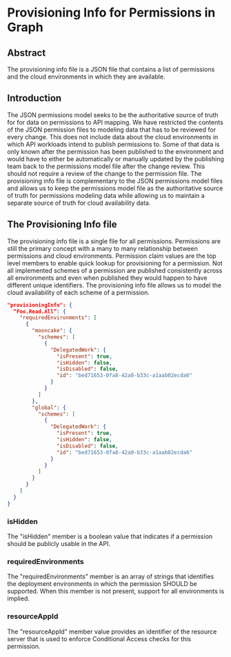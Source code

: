 # Provisioning Info for Permissions in Graph

## Abstract
The provisioning info file is a JSON file that contains a list of permissions and the cloud environments in which they are available.

## Introduction
The JSON permissions model seeks to be the authoritative source of truth for for data on permissions to API mapping. We have restricted the contents of the JSON permission files to modeling data that has to be reviewed for every change. This does not include data about the cloud environments in which API workloads intend to publish permissions to. Some of that data is only known after the permission has been published to the environment and would have to either be automatically or manually updated by the publishing team back to the permissions model file after the change review. This should not require a review of the change to the permission file. The provisioning info file is complementary to the JSON permissions model files and allows us to keep the permissions model file as the authoritative source of truth for permissions modeling data while allowing us to maintain a separate source of truth for cloud availability data.

## The Provisioning Info file
The provisioning info file is a single file for all permissions. Permissions are still the primary concept with a many to many relationship between permissions and cloud environments. Permission claim values are the top level members to enable quick lookup for provisioning for a permission. Not all implemented schemes of a permission are published consistently across all environments and even when published they would happen to have different unique identifiers. The provisioning info file allows us to model the cloud availability of each scheme of a permission.

```json
"provisioningInfo": {
  “Foo.Read.All”: {
    "requiredEnvironments": [
      {
        "mooncake": {
          "schemes": [
            {
              "DelegatedWork": {
                "isPresent": true,
                "isHidden": false,
                "isDisabled": false,
                "id": "bed71653-0fa8-42a0-b33c-a1aab02ecda6"
              }
            }
          ]
        },
        "global": {
          "schemes": [
            {
              "DelegatedWork": {
                "isPresent": true,
                "isHidden": false,
                "isDisabled": false,
                "id": "bed71653-0fa8-42a0-b33c-a1aab02ecda6"
              }
            }
          ]
        }
      }
    ]
  }
}
```

### isHidden
The "isHidden" member is a boolean value that indicates if a permission should be publicly usable in the API.  

### requiredEnvironments
The "requiredEnvironments" member is an array of strings that identifies the deployment environments in which the permission SHOULD be supported. When this member is not present, support for all environments is implied.

### resourceAppId
The "resourceAppId" member value provides an identifier of the resource server that is used to enforce Conditional Access checks for this permission.


